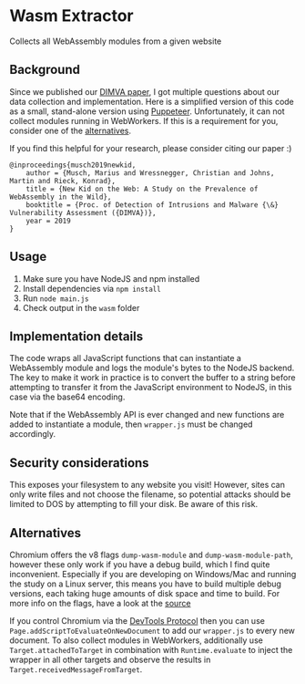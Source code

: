 # Wasm Extractor
Collects all WebAssembly modules from a given website

## Background
Since we published our [DIMVA paper](https://www.tu-braunschweig.de/Medien-DB/ias/pubs/2019-dimva.pdf), I got multiple questions about our data collection and implementation. Here is a simplified version of this code as a small, stand-alone version using [Puppeteer](https://github.com/GoogleChrome/puppeteer). Unfortunately, it can not collect modules running in WebWorkers. If this is a requirement for you, consider one of the [alternatives](#alternatives).

If you find this helpful for your research, please consider citing our paper :)
```
@inproceedings{musch2019newkid,
    author = {Musch, Marius and Wressnegger, Christian and Johns, Martin and Rieck, Konrad},
    title = {New Kid on the Web: A Study on the Prevalence of WebAssembly in the Wild},
    booktitle = {Proc. of Detection of Intrusions and Malware {\&} Vulnerability Assessment ({DIMVA})},
    year = 2019
}
```

## Usage
1. Make sure you have NodeJS and npm installed
2. Install dependencies via `npm install`
3. Run `node main.js`
4. Check output in the `wasm` folder

## Implementation details
The code wraps all JavaScript functions that can instantiate a WebAssembly module and logs the module's bytes to the NodeJS backend. The key to make it work in practice is to convert the buffer to a string before attempting to transfer it from the JavaScript environment to NodeJS, in this case via the base64 encoding.

Note that if the WebAssembly API is ever changed and new functions are added to instantiate a module, then `wrapper.js` must be changed accordingly.

## Security considerations
This exposes your filesystem to any website you visit! However, sites can only write files and not choose the filename, so potential attacks should be limited to DOS by attempting to fill your disk. Be aware of this risk.

## Alternatives
Chromium offers the v8 flags `dump-wasm-module`  and `dump-wasm-module-path`, however these only work if you have a debug build, which I find quite inconvenient. Especially if you are developing on Windows/Mac and running the study on a Linux server, this means you have to build multiple debug versions, each taking huge amounts of disk space and time to build. For more info on the flags, have a look at the [source](https://cs.chromium.org/search/?q=dump_wasm&sq=package:chromium&type=cs)

If you control Chromium via the [DevTools Protocol](https://chromedevtools.github.io/devtools-protocol/) then you can use `Page.addScriptToEvaluateOnNewDocument` to add our `wrapper.js` to every new document. To also collect modules in WebWorkers, additionally use `Target.attachedToTarget` in combination with `Runtime.evaluate` to inject the wrapper in all other targets and observe the results in `Target.receivedMessageFromTarget`.
